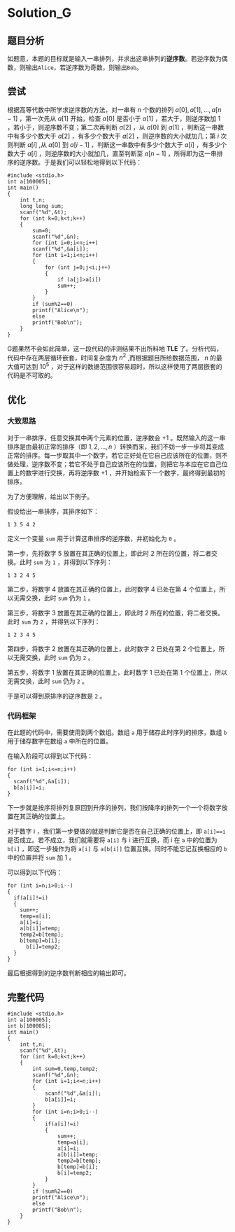 # Solution_G
## 题目分析
如题意，本题的目标就是输入一串排列，并求出这串排列的**逆序数**。若逆序数为偶数，则输出`Alice`，若逆序数为奇数，则输出`Bob`。
## 尝试
根据高等代数中所学求逆序数的方法，对一串有 $n$ 个数的排列 $a[0],a[1],...,a[n-1]$ ，第一次先从 $a[1]$ 开始，检查 $a[0]$ 是否小于 $a[1]$ ，若大于，则逆序数加 1 ，若小于，则逆序数不变；第二次再判断 $a[2]$ ，从 $a[0]$ 到 $a[1]$ ，判断这一串数中有多少个数大于 $a[2]$ ，有多少个数大于 $a[2]$ ，则逆序数的大小就加几；第 $i$ 次则判断 $a[i]$ ,从 $a[0]$ 到 $a[i-1]$ ，判断这一串数中有多少个数大于 $a[i]$ ，有多少个数大于 $a[i]$ ，则逆序数的大小就加几，直至判断至 $a[n-1]$ ，所得即为这一串排序的逆序数。于是我们可以轻松地得到以下代码：
```
#include <stdio.h>
int a[100005];
int main()
{
	int t,n;
	long long sum;
	scanf("%d",&t);
	for (int k=0;k<t;k++)
	{
		sum=0;
		scanf("%d",&n);
		for (int i=0;i<n;i++)
		scanf("%d",&a[i]);
		for (int i=1;i<n;i++)
		{
			for (int j=0;j<i;j++)
			{
				if (a[j]>a[i])
				sum++;
			}
		}
		if (sum%2==0)
		printf("Alice\n");
		else
		printf("Bob\n");
	}
}

```
G题果然不会如此简单，这一段代码的评测结果不出所料地 **TLE** 了。分析代码，代码中存在两层循环嵌套，时间复杂度为 $n^2$ ,而根据题目所给数据范围， $n$ 的最大值可达到 $10^5$ ，对于这样的数据范围很容易超时，所以这样使用了两层嵌套的代码是不可取的。
## 优化
### 大致思路
对于一串排序，任意交换其中两个元素的位置，逆序数会 $+1$ 。既然输入的这一串排序是由最初正常的排序（即 $1,2,...,n$ ）转换而来，我们不妨一步一步将其变成正常的排序。每一步取其中一个数字，若它正好处在它自己应该所在的位置，则不做处理，逆序数不变；若它不处于自己应该所在的位置，则把它与本应在它自己位置上的数字进行交换，再将逆序数 $+1$ ，并开始检索下一个数字，最终得到最初的排序。

为了方便理解，给出以下例子。

假设给出一串排序，其排序如下：
```
1 3 5 4 2
```
定义一个变量 `sum` 用于计算这串排序的逆序数，并初始化为 `0` 。

第一步，先将数字 5 放置在其正确的位置上，即此时 2 所在的位置，将二者交换。此时 `sum` 为 `1` ，并得到以下序列：
```
1 3 2 4 5
```
第二步，将数字 4 放置在其正确的位置上，此时数字 4 已处在第 4 个位置上，所以无需交换，此时 `sum` 仍为 `1` 。

第三步，将数字 3 放置在其正确的位置上，即此时 2 所在的位置，将二者交换。此时 `sum` 为 `2` ，并得到以下序列：
```
1 2 3 4 5
```
第四步，将数字 2 放置在其正确的位置上，此时数字 2 已处在第 2 个位置上，所以无需交换，此时 `sum` 仍为 `2` 。

第五步，将数字 1 放置在其正确的位置上，此时数字 1 已处在第 1 个位置上，所以无需交换，此时 `sum` 仍为 `2` 。

于是可以得到原排序的逆序数是 `2` 。

### 代码框架
在此题的代码中，需要使用到两个数组。数组 `a` 用于储存此时序列的排序，数组 `b` 用于储存数字在数组 `a` 中所在的位置。

在输入阶段可以得到以下代码：
```
for (int i=1;i<=n;i++)
{
  scanf("%d",&a[i]);
  b[a[i]]=i;
}
```
下一步就是按序将排列复原回到升序的排列，我们按降序的排列一个一个将数字放置在其正确的位置上。

对于数字 i ，我们第一步要做的就是判断它是否在自己正确的位置上，即 `a[i]==i` 是否成立。若不成立，我们就需要将 `a[i]` 与 i 进行互换，而 i 在 `a` 中的位置为 `b[i]` ，即这一步操作为将 `a[i]` 与 `a[b[i]]` 位置互换。同时不能忘记互换相应的 `b` 中的位置并将 `sum` 加 1 。

可以得到以下代码：
```
for (int i=n;i>0;i--)
{
  if(a[i]!=i)
  {
    sum++;
    temp=a[i];
    a[i]=i;
    a[b[i]]=temp;
    temp2=b[temp];
    b[temp]=b[i];
	  b[i]=temp2;
  }
}
```
最后根据得到的逆序数判断相应的输出即可。
## 完整代码
```
#include <stdio.h>
int a[100005];
int b[100005];
int main()
{
	int t,n;
	scanf("%d",&t);
	for (int k=0;k<t;k++)
	{
		int sum=0,temp,temp2;
		scanf("%d",&n);
		for (int i=1;i<=n;i++)
		{
			scanf("%d",&a[i]);
			b[a[i]]=i;
		}
		for (int i=n;i>0;i--)
		{
			if(a[i]!=i)
			{
				sum++;
				temp=a[i];
				a[i]=i;
				a[b[i]]=temp;
				temp2=b[temp];
				b[temp]=b[i];
				b[i]=temp2;
			}
		}
		if (sum%2==0)
		printf("Alice\n");
		else
		printf("Bob\n");
	}
}
```
